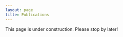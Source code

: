 ```yaml
---
layout: page
title: Publications
---
```


<p class="message">
  This page is under construction. Please stop by later!
</p>
